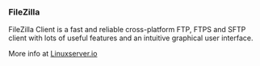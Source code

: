 ### FileZilla
FileZilla Client is a fast and reliable cross-platform FTP, FTPS and SFTP client with lots of useful features and an intuitive graphical user interface.

More info at [Linuxserver.io](https://docs.linuxserver.io/images/docker-filezilla/)
